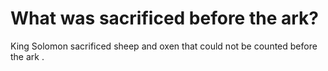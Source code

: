 # What was sacrificed before the ark?

King Solomon sacrificed sheep and oxen that could not be counted before the ark .
